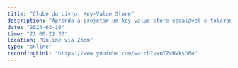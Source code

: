 ```yaml
---
title: "Clube do Livro: Key-Value Store"
description: "Aprenda a projetar um key-value store escalável e tolerante a falhas, com foco em particionamento de dados, replicação, consistência ajustável e alta disponibilidade."
date: "2024-03-10"
time: "21:00-22:30"
location: "Online via Zoom"
type: "online"
recordingLink: "https://www.youtube.com/watch?v=nYZvHVksbFo"
---
```

